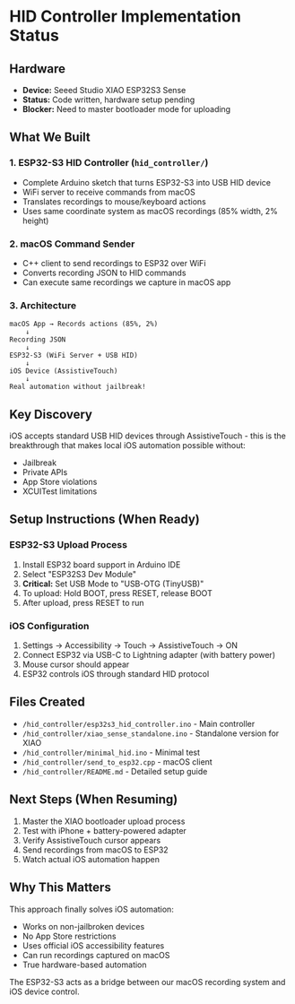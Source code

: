 # HID Controller Implementation Status

## Hardware
- **Device:** Seeed Studio XIAO ESP32S3 Sense
- **Status:** Code written, hardware setup pending
- **Blocker:** Need to master bootloader mode for uploading

## What We Built

### 1. ESP32-S3 HID Controller (`hid_controller/`)
- Complete Arduino sketch that turns ESP32-S3 into USB HID device
- WiFi server to receive commands from macOS
- Translates recordings to mouse/keyboard actions
- Uses same coordinate system as macOS recordings (85% width, 2% height)

### 2. macOS Command Sender
- C++ client to send recordings to ESP32 over WiFi
- Converts recording JSON to HID commands
- Can execute same recordings we capture in macOS app

### 3. Architecture
```
macOS App → Records actions (85%, 2%) 
    ↓
Recording JSON
    ↓
ESP32-S3 (WiFi Server + USB HID)
    ↓
iOS Device (AssistiveTouch)
    ↓
Real automation without jailbreak!
```

## Key Discovery
iOS accepts standard USB HID devices through AssistiveTouch - this is the breakthrough that makes local iOS automation possible without:
- Jailbreak
- Private APIs  
- App Store violations
- XCUITest limitations

## Setup Instructions (When Ready)

### ESP32-S3 Upload Process
1. Install ESP32 board support in Arduino IDE
2. Select "ESP32S3 Dev Module"
3. **Critical:** Set USB Mode to "USB-OTG (TinyUSB)"
4. To upload: Hold BOOT, press RESET, release BOOT
5. After upload, press RESET to run

### iOS Configuration
1. Settings → Accessibility → Touch → AssistiveTouch → ON
2. Connect ESP32 via USB-C to Lightning adapter (with battery power)
3. Mouse cursor should appear
4. ESP32 controls iOS through standard HID protocol

## Files Created
- `/hid_controller/esp32s3_hid_controller.ino` - Main controller
- `/hid_controller/xiao_sense_standalone.ino` - Standalone version for XIAO
- `/hid_controller/minimal_hid.ino` - Minimal test
- `/hid_controller/send_to_esp32.cpp` - macOS client
- `/hid_controller/README.md` - Detailed setup guide

## Next Steps (When Resuming)
1. Master the XIAO bootloader upload process
2. Test with iPhone + battery-powered adapter
3. Verify AssistiveTouch cursor appears
4. Send recordings from macOS to ESP32
5. Watch actual iOS automation happen

## Why This Matters
This approach finally solves iOS automation:
- Works on non-jailbroken devices
- No App Store restrictions
- Uses official iOS accessibility features
- Can run recordings captured on macOS
- True hardware-based automation

The ESP32-S3 acts as a bridge between our macOS recording system and iOS device control.